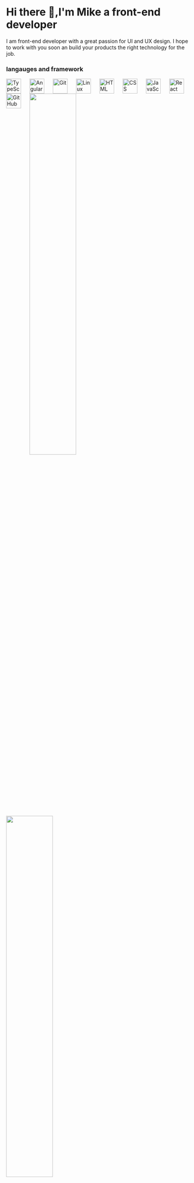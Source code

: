 # Hi there 👋,I'm Mike a front-end developer


I am front-end developer with a great passion for UI and UX design. I hope to work with you soon an build your products the right technology for the job.


### langauges and framework
<img align="left" alt="TypeScript" width="40px" style="padding-right:20px;" src="https://cdn.jsdelivr.net/gh/devicons/devicon/icons/typescript/typescript-plain.svg" />
<img align="left" alt="Angular" width="40px" style="padding-right:20px;" src="https://cdn.jsdelivr.net/gh/devicons/devicon/icons/angularjs/angularjs-plain.svg" />
<img align="left" alt="Git" width="40px" style="padding-right:20px;" src="https://cdn.jsdelivr.net/gh/devicons/devicon/icons/git/git-original.svg" />
<img align="left" alt="Linux" width="40px" style="padding-right:20px;" src="https://cdn.jsdelivr.net/gh/devicons/devicon/icons/linux/linux-original.svg" />
<img align="left" alt="HTML" width="40px" style="padding-right:20px;" src="https://cdn.jsdelivr.net/gh/devicons/devicon/icons/html5/html5-plain.svg" />
<img align="left" alt="CSS" width="40px" style="padding-right:20px;" src="https://cdn.jsdelivr.net/gh/devicons/devicon/icons/css3/css3-plain.svg" />
<img align="left" alt="JavaScript" width="40px" style="padding-right:20px;" src="https://cdn.jsdelivr.net/gh/devicons/devicon/icons/javascript/javascript-plain.svg" />
<img align="left" alt="React" width="40px" style="padding-right:20px;" src="https://cdn.jsdelivr.net/gh/devicons/devicon/icons/react/react-original.svg" />
<img align="left" alt="GitHub" width="40px" style="padding-right:20px;" src="https://cdn.jsdelivr.net/gh/devicons/devicon/icons/github/github-original.svg" />

<br/>




<img width='50%' align='left' src='https://github-readme-stats.vercel.app/api?username=jmike-dev&show_icons=true&theme=algolia'>
<img width='50%' align='left' src = 'https://github-readme-stats.vercel.app/api/top-langs/?username=jmike-dev&layout=compact'>









